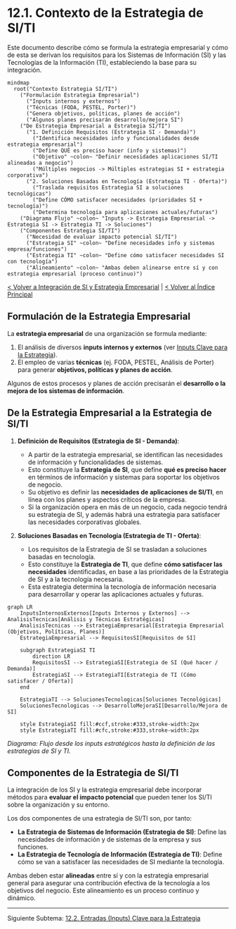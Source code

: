 # 12.1. Contexto de la Estrategia de SI/TI

Este documento describe cómo se formula la estrategia empresarial y cómo de esta se derivan los requisitos para los Sistemas de Información (SI) y las Tecnologías de la Información (TI), estableciendo la base para su integración.

```mermaid
mindmap
  root("Contexto Estrategia SI/TI")
    ("Formulación Estrategia Empresarial")
      ("Inputs internos y externos")
      ("Técnicas (FODA, PESTEL, Porter)")
      ("Genera objetivos, políticas, planes de acción")
      ("Algunos planes precisarán desarrollo/mejora SI")
    ("De Estrategia Empresarial a Estrategia SI/TI")
      ("1. Definición Requisitos (Estrategia SI - Demanda)")
        ("Identifica necesidades info y funcionalidades desde estrategia empresarial")
        ("Define QUÉ es preciso hacer (info y sistemas)")
        ("Objetivo" ~colon~ "Definir necesidades aplicaciones SI/TI alineadas a negocio")
        ("Múltiples negocios -> Múltiples estrategias SI + estrategia corporativa")
      ("2. Soluciones Basadas en Tecnología (Estrategia TI - Oferta)")
        ("Traslada requisitos Estrategia SI a soluciones tecnológicas")
        ("Define CÓMO satisfacer necesidades (prioridades SI + tecnología)")
        ("Determina tecnología para aplicaciones actuales/futuras")
    ("Diagrama Flujo" ~colon~ "Inputs -> Estrategia Empresarial -> Estrategia SI -> Estrategia TI -> Soluciones")
    ("Componentes Estrategia SI/TI")
      ("Necesidad de evaluar impacto potencial SI/TI")
      ("Estrategia SI" ~colon~ "Define necesidades info y sistemas empresa/funciones")
      ("Estrategia TI" ~colon~ "Define cómo satisfacer necesidades SI con tecnología")
      ("Alineamiento" ~colon~ "Ambas deben alinearse entre sí y con estrategia empresarial (proceso continuo)")
```

[< Volver a Integración de SI y Estrategia Empresarial](./12_Integracion_SI_Estrategia_Empresarial.md) | [< Volver al Índice Principal](./00_Indice_SI_TI.md)

## Formulación de la Estrategia Empresarial

La **estrategia empresarial** de una organización se formula mediante:
1.  El análisis de diversos **inputs internos y externos** (ver [Inputs Clave para la Estrategia](./12b_Inputs_Clave_Estrategia.md)).
2.  El empleo de varias **técnicas** (ej. FODA, PESTEL, Análisis de Porter) para generar **objetivos, políticas y planes de acción**.

Algunos de estos procesos y planes de acción precisarán el **desarrollo o la mejora de los sistemas de información**.

## De la Estrategia Empresarial a la Estrategia de SI/TI

1.  **Definición de Requisitos (Estrategia de SI - Demanda)**:
    *   A partir de la estrategia empresarial, se identifican las necesidades de información y funcionalidades de sistemas.
    *   Esto constituye la **Estrategia de SI**, que define **qué es preciso hacer** en términos de información y sistemas para soportar los objetivos de negocio.
    *   Su objetivo es definir las **necesidades de aplicaciones de SI/TI**, en línea con los planes y aspectos críticos de la empresa.
    *   Si la organización opera en más de un negocio, cada negocio tendrá su estrategia de SI, y además habrá una estrategia para satisfacer las necesidades corporativas globales.

2.  **Soluciones Basadas en Tecnología (Estrategia de TI - Oferta)**:
    *   Los requisitos de la Estrategia de SI se trasladan a soluciones basadas en tecnología.
    *   Esto constituye la **Estrategia de TI**, que define **cómo satisfacer las necesidades** identificadas, en base a las prioridades de la Estrategia de SI y a la tecnología necesaria.
    *   Esta estrategia determina la tecnología de información necesaria para desarrollar y operar las aplicaciones actuales y futuras.

```mermaid
graph LR
    InputsInternosExternos[Inputs Internos y Externos] --> AnalisisTecnicas[Análisis y Técnicas Estratégicas]
    AnalisisTecnicas --> EstrategiaEmpresarial[Estrategia Empresarial (Objetivos, Políticas, Planes)]
    EstrategiaEmpresarial --> RequisitosSI[Requisitos de SI]
    
    subgraph EstrategiaSI TI
        direction LR
        RequisitosSI --> EstrategiaSI[Estrategia de SI (Qué hacer / Demanda)]
        EstrategiaSI --> EstrategiaTI[Estrategia de TI (Cómo satisfacer / Oferta)]
    end

    EstrategiaTI --> SolucionesTecnologicas[Soluciones Tecnológicas]
    SolucionesTecnologicas --> DesarrolloMejoraSI[Desarrollo/Mejora de SI]

    style EstrategiaSI fill:#ccf,stroke:#333,stroke-width:2px
    style EstrategiaTI fill:#cfc,stroke:#333,stroke-width:2px
```
*Diagrama: Flujo desde los inputs estratégicos hasta la definición de las estrategias de SI y TI.*

## Componentes de la Estrategia de SI/TI

La integración de los SI y la estrategia empresarial debe incorporar métodos para **evaluar el impacto potencial** que pueden tener los SI/TI sobre la organización y su entorno.

Los dos componentes de una estrategia de SI/TI son, por tanto:

*   **La Estrategia de Sistemas de Información (Estrategia de SI)**: Define las necesidades de información y de sistemas de la empresa y sus funciones.
*   **La Estrategia de Tecnología de Información (Estrategia de TI)**: Define cómo se van a satisfacer las necesidades de SI mediante la tecnología.

Ambas deben estar **alineadas** entre sí y con la estrategia empresarial general para asegurar una contribución efectiva de la tecnología a los objetivos del negocio. Este alineamiento es un proceso continuo y dinámico.

---

Siguiente Subtema: [12.2. Entradas (Inputs) Clave para la Estrategia](./12b_Inputs_Clave_Estrategia.md) 